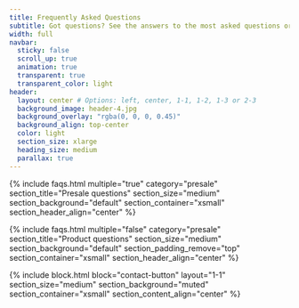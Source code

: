 ```yaml
---
title: Frequently Asked Questions
subtitle: Got questions? See the answers to the most asked questions or get in touch.
width: full
navbar:
  sticky: false
  scroll_up: true
  animation: true
  transparent: true
  transparent_color: light
header:
  layout: center # Options: left, center, 1-1, 1-2, 1-3 or 2-3
  background_image: header-4.jpg
  background_overlay: "rgba(0, 0, 0, 0.45)"
  background_align: top-center
  color: light
  section_size: xlarge
  heading_size: medium
  parallax: true
---
```


{% include faqs.html 
  multiple="true" 
  category="presale" 
  section_title="Presale questions" 
  section_size="medium"
  section_background="default"
  section_container="xsmall"
  section_header_align="center"
%}

{% include faqs.html 
  multiple="false" 
  category="presale" 
  section_title="Product questions" 
  section_size="medium"
  section_background="default"
  section_padding_remove="top"
  section_container="xsmall"
  section_header_align="center"
%}

{% include block.html 
  block="contact-button" 
  layout="1-1"
  section_size="medium"
  section_background="muted"
  section_container="xsmall"
  section_content_align="center"
%}